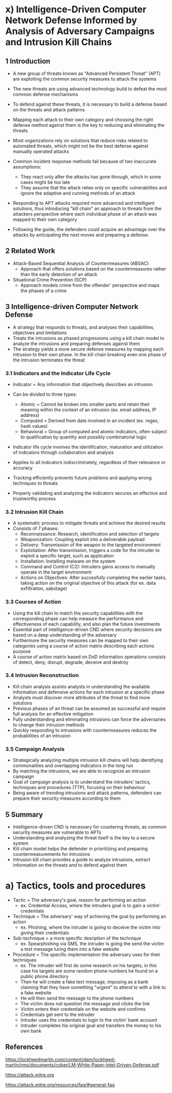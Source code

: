# x) Intelligence-Driven Computer Network Defense Informed by Analysis of Adversary Campaigns and Intrusion Kill Chains
## 1 Introduction
- A new group of threats known as "Advanced Persistent Threat" (APT) are exploiting the common security measures to attack the systems
- The new threats are using advanced technology build to defeat the most common defense mechanisms
- To defend against these threats, it is necessary to build a defense based on the threats and attack patterns
- Mapping each attack to their own category and choosing the right defense method against them is the key to reducing and eliminating the threats

- Most organizations rely on solutions that reduce risks related to automated threats, which might not be the best defense against manually operated attacks
- Common incident response methods fail because of two inaccurate assumptions:
  - They react only after the attacks has gone through, which in some cases might be too late
  - They assume that the attack relies only on specific vulnerabilites and ignore the adaptive and cunning methods of an attack
- Responding to APT attacks required more advanced and intelligent solutions, thus introducing "kill chain" an approach to threats from the attackers perspective where each individual phase of an attack was mapped to their own category
- Following the guide, the defenders could acquire an advantage over the attacks by anticipating the next moves and preparing a defense.
  
## 2 Related Work
- Attack-Based Sequential Analysis of Countermeasures (ABSAC)
  - Approach that offers solutions based on the countermeasures rather than the early detection of an attack
- Situational Crime Prevention (SCP)
  - Approach models crime from the offender' perspective and maps the phases of a crime
 
## 3 Intelligence-driven Computer Network Defense
- A strategy that responds to threats, and analyses their capabilities, objectives and limitations
- Treats the intrusions as phased progressions using a kill chain model to analyze the intrusions and preparing defenses against them
- The strategy yields a more secure defense measures by mapping each intrusion to their own phase. In the kill chain breaking even one phase of the intrusion terminates the threat

### 3.1 Indicators and the Indicator Life Cycle
- Indicator = Any information that objectively describes an intrusion
- Can be divided to three types:
  - Atomic = Cannot be broken into smaller parts and retain their meaning within the context of an intrusion (ex. email address, IP address)
  - Computed = Derived from date involved in an incident (ex. regex, hash values)
  - Behavioral = Group of computed and atomic indicators, often subject to qualification by quantity and possibly combinatorial logic

- Indicator life cycle involves the identification, maturation and utilization of indicators through collaboration and analysis
- Applies to all indicators indiscriminately, regardless of their relevance or accuracy
- Tracking efficiently prevents future problems and applying wrong techniques to threats
- Properly validating and analyzing the indicators secures an effective and trustworthy process

### 3.2 Intrusion Kill Chain
- A systematic process to mitigate threats and achieve the desired results
- Consists of 7 phases:
  - Reconnaissance: Research, identification and selection of targets
  - Weaponization: Coupling exploit into a deliverable payload
  - Delivery: Transmission of the weapon to the targeted environment
  - Exploitation: After transmission, triggers a code for the intruder to exploit a specific target, such as application
  - Installation: Installing malware on the system
  - Command and Control (C2): Intruders gains access to manually operate in the target environment
  - Actions on Objectives: After succesfully completing the earlier tasks, taking action on the original objective of this attack (for ex. data exfiltration, sabotage)

### 3.3 Courses of Action
- Using the kill chain to match the security capabilities with the corresponding phase can help measure the performance and effectiveness of each capability, and also plan the future investments
- Essential part of intelligence-driven CND where security decisions are based on a deep understanding of the adversary
- Furthermore the security measures can be mapped to their own categories using a course of action matrix describing each actions purpose
- A course of action matrix based on DoD information operations consists of detect, deny, disrupt, degrade, deceive and destroy

### 3.4 Intrusion Reconstruction
- Kill chain analysis assists analysts in understanding the available information and defensive actions for each intrusion at a specific phase
- Analysts must discover more attributes of the threat to find more solutions
- Previous phases of an threat can be assumed as successful and require full analysis for an effective mitigation
- Fully understanding and eliminating intrusions can force the adversaries to change their intrusion methods
- Quickly responding to intrusions with countermeasures reduces the probabilities of an intrusion

### 3.5 Campaign Analysis
- Strategically analyzing multiple intrusion kill chains will help identifying commonalities and overlapping indicators in the long run
- By matching the intrusions, we are able to recognize an intrusion campaign
- Goal of campaign analysis is to understand the intruders' tactics, techniques and procedures (TTP), focusing on their behaviour
- Being aware of trending intrusions and attack patterns, defenders can prepare their security measures according to them

## 5 Summary
- Intelligence-driven CND is necessary for countering threats, as common security measures are vulnerable to APTs
- Understanding and analyzing the threat itself is the key to a secure system
- Kill chain model helps the defender in prioritizing and preparing countermeasurements for intrusions
- Intrusion kill chain provides a guide to analyze intrusions, extract information on the threats and to defend against them

# a) Tactics, tools and procedures
- Tactic = The adversary's goal, reason for performing an action
  - ex. Credential Access, where the intruders goal is to gain a victim' credentials
- Technique = The adversary' way of achieving the goal by performing an action
  - ex. Phishing, where the intruder is going to deceive the victim into giving their credentials
- Sub-technique = a more specific desription of the technique
  - ex. Spearphishing via SMS, the intruder is going the send the victim a text message luring them into a fake website
- Procedure = The specific implementation the adversary uses for their techniques
  - ex. The intruder will first do some research on his targets, in this case his targets are some random phone numbers he found on a public phone directory
  - Then he will create a fake text message, imposing as a bank claiming that they have something "urgent" to attend to with a link to a fake website
  - He will then send the message to the phone numbers
  - The victim does not question the message and clicks the link
  - Victim enters their credentials on the website and confirms
  - Credentials get sent to the intruder
  - Intruder uses the credentials to login to the victim' bank account
  - Intruder completes his original goal and transfers the money to his own bank


## References
https://lockheedmartin.com/content/dam/lockheed-martin/rms/documents/cyber/LM-White-Paper-Intel-Driven-Defense.pdf

https://attack.mitre.org

https://attack.mitre.org/resources/faq/#general-faq
